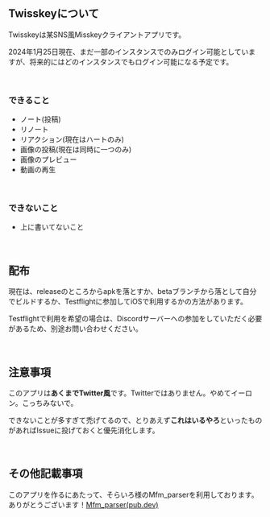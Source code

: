 ## Twisskeyについて
Twisskeyは某SNS風Misskeyクライアントアプリです。

2024年1月25日現在、まだ一部のインスタンスでのみログイン可能としていますが、将来的にはどのインスタンスでもログイン可能になる予定です。

<br>

### できること
* ノート(投稿)
* リノート
* リアクション(現在はハートのみ)
* 画像の投稿(現在は同時に一つのみ)
* 画像のプレビュー
* 動画の再生

<br>

### できないこと
* 上に書いてないこと

<br>

## 配布
現在は、releaseのところからapkを落とすか、betaブランチから落として自分でビルドするか、Testflightに参加してiOSで利用するかの方法があります。

Testflightで利用を希望の場合は、Discordサーバーへの参加をしていただく必要があるため、別途お問い合わせください。

<br>

## 注意事項
このアプリは**あくまでTwitter風**です。Twitterではありません。やめてイーロン。こっちみないで。

できないことが多すぎて禿げてるので、とりあえず**これはいるやろ**といったものがあればIssueに投げておくと優先消化します。

<br>

## その他記載事項
このアプリを作るにあたって、そらいろ様のMfm_parserを利用しております。ありがとうございます！[Mfm_parser(pub.dev)](https://pub.dev/packages/mfm_parser)
